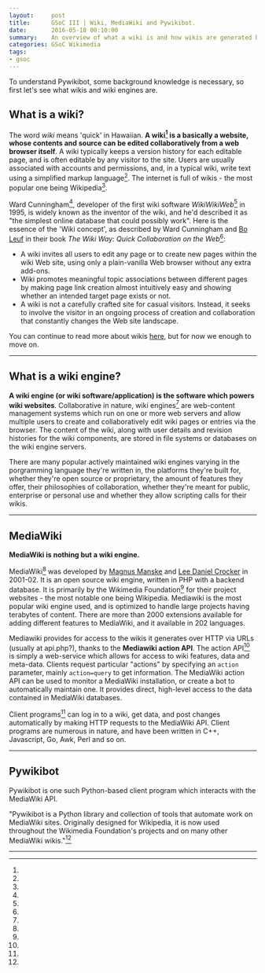 ```yaml
---
layout:     post
title:      GSoC III | Wiki, MediaWiki and Pywikibot.
date:       2016-05-18 00:10:00
summary:    An overview of what a wiki is and how wikis are generated by wiki engines like MediaWiki, followed by an introduction to the Python based client program Pywikibot. The post ends with an explanation of how Pywikibot interacts with MediaWiki, and how to get started with it.
categories: GSoC Wikimedia
tags:
- gsoc
---
```


<!-- _I'll start with a disclaimer: this post may not be technically accurate. I might have gotten one or more terms wrong, I might have misunderstood the workflow somewhere, or I might have erred with my explanation of what I understood. But I have tried my best to be factual, and my knowledge is directly derived from docs at [Manual:Pywikibot](https://www.mediawiki.org/wiki/Manual:Pywikibot) and all the innumerable footnote references I have inserted into the text._ -->

To understand Pywikibot, some background knowledge is necessary, so first let's see what wikis and wiki engines are.

## What is a wiki?

The word _wiki_ means 'quick' in Hawaiian. __A wiki[^1] is a basically a website, whose contents and source can be edited collaboratively from a web browser itself__. A wiki typically keeps a version history for each editable page, and is often editable by any visitor to the site. Users are usually associated with accounts and permissions, and, in a typical wiki, write text using a simplified markup language[^2]. The internet is full of wikis - the most popular one being Wikipedia[^3].

Ward Cunningham[^4], developer of the first wiki software _WikiWikiWeb_[^5] in 1995, is widely known as the inventor of the wiki, and he'd described it as "the simplest online database that could possibly work". Here is the essence of the 'Wiki concept', as described by Ward Cunningham and [Bo Leuf]() in their book _The Wiki Way: Quick Collaboration on the Web_[^6]:

  * A wiki invites all users to edit any page or to create new pages within the wiki Web site, using only a plain-vanilla Web browser without any extra add-ons.
  * Wiki promotes meaningful topic associations between different pages by making page link creation almost intuitively easy and showing whether an intended target page exists or not.
  * A wiki is not a carefully crafted site for casual visitors. Instead, it seeks to involve the visitor in an ongoing process of creation and collaboration that constantly changes the Web site landscape.

You can continue to read more about wikis [here](), but for now we enough to move on.

***

## What is a wiki engine?

__A wiki engine (or wiki software/application) is the software which powers wiki websites__. Collaborative in nature, wiki engines[^7] are web-content management systems which run on one or more web servers and allow multiple users to create and collaboratively edit wiki pages or entries via the browser. The content of the wiki, along with user details and revision histories for the wiki components, are stored in file systems or databases on the wiki engine servers. 

There are many popular actively maintained wiki engines varying in the porgramming language they're written in, the platforms they're built for, whether they're open source or proprietary, the amount of features they offer, their philosophies of collaboration, whether they're meant for public, enterprise or personal use and whether they allow scripting calls for their wikis.

***

## MediaWiki

__MediaWiki is nothing but a wiki engine.__

MediaWiki[^8] was developed by [Magnus Manske]() and [Lee Daniel Crocker]() in 2001-02. It is an open source wiki engine, written in PHP with a backend database. It is primarily by the Wikimedia Foundation[^9] for their project websites - the most notable one being Wikipedia. Mediawiki is the most popular wiki engine used, and is optimized to handle large projects having terabytes of content. There are more than 2000 extensions available for adding different features to MediaWiki, and it available in 202 languages. 

Mediawiki provides for access to the wikis it generates over HTTP via URLs (usually at api.php?), thanks to the __Mediawiki action API__. The action API[^10] is simply a web-service which allows for access to wiki features, data and meta-data. Clients request particular "actions" by specifying an `action` parameter, mainly `action=query` to get information. The MediaWiki action API can be used to monitor a MediaWiki installation, or create a bot to automatically maintain one. It provides direct, high-level access to the data contained in MediaWiki databases. 

Client programs[^11] can log in to a wiki, get data, and post changes automatically by making HTTP requests to the MediaWiki API. Client programs are numerous in nature, and have been written in C++, Javascript, Go, Awk, Perl and so on.

***

## Pywikibot

Pywikibot is one such Python-based client program which interacts with the MediaWiki API.

"Pywikibot is a Python library and collection of tools that automate work on MediaWiki sites. Originally designed for Wikipedia, it is now used throughout the Wikimedia Foundation's projects and on many other MediaWiki wikis."[^12]

***

[^1]:
[^2]: 
[^3]:
[^4]:
[^5]:
[^6]: 
[^7]:
[^8]:
[^9]:
[^10]: 
[^11]:
[^12]: